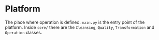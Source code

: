 # Platform

The place where operation is defined.
`main.py` is the entry point of the platform.
Inside `core/` there are the `Cleansing`, `Quality`, `Transformation` and `Operation` classes.